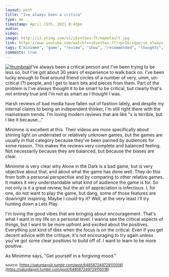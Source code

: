 ```yaml
---
layout: post
title: "Ive always been a critica"
type: me
timestamp: April 15th, 2021 8:43pm
audio: 
video: 
image: http://i3.ytimg.com/vi/iEvntSex-7Y/hqdefault.jpg
link: https://www.youtube.com/watch?v=iEvntSex-7Y)<p>I&rsquo;ve always been a critical person and I&rsquo;ve been trying to be less so, but I&rsquo;ve got about 30 years of experience to walk back on.  I&rsquo;ve been lucky enough to float around friend circles of a number of very, umm, un-critical (?
tags: ["minimme", "game", "review", "show", "recommended", "thoughts", "Youtube", "personal"]
comments: true
---
```

[![thumbnail](http://i3.ytimg.com/vi/iEvntSex-7Y/hqdefault.jpg)](https://www.youtube.com/watch?v=iEvntSex-7Y)I've always been a critical person and I've been trying to be less so, but I've got about 30 years of experience to walk back on.  I've been lucky enough to float around friend circles of a number of very, umm, un-critical (?) people, and I get to learn bits and pieces from them.  Part of the problem is I've always thought it to be smart to be critical, but clearly that's not entirely true and I'm not as smart as I thought I was.  

Harsh reviews of bad media have fallen out of fashion lately, and despite my internal claims to being an independent thinker, I'm still right there with the mainstream trends.  I'm loving modern reviews that are like "x is terrible, but I like it because&hellip;"  

Minimme is excellent at this.  Their videos are more specifically about shining light on underrated or relatively unknown games, but the games are usually in that category because they've been panned by audiences for some reason.  This makes the reviews very complete and balanced feeling.  Not necessarily because they are balanced, but because the biases are clear.  

Minimme is very clear why Alone in the Dark is a bad game, but is very objective about that, and about what the game has done well.  They do this from both a personal perspective and by comparing to other relative games.   It makes it very understandable what kind of audience the game is for.  So not only is it a great review, but the air of appreciation is infectious.  I, for one, do not want to play the game, but dang, some of those features are downright inspiring.  Maybe I could try it?  Well, at the very least I'll try hunting down a Lets Play.

I'm loving the good vibes that are bringing about encouragement.  That's what I want in my life on a personal level.  I wanna see the critical aspects of things, but I want to be more upfront and excited about the positives.  Everything just kind of dies when the focus is on the critical.  Even if you get decent advice with the critique, it's not encouraging to try again unless you've got some clear positives to build off of.  I want to learn to be more positive.

As Minimme says, "Get yourself in a forgiving mood."

<small>source: [https://saturdayxiii.tumblr.com/post/648587249729110018](https://saturdayxiii.tumblr.com/post/648587249729110018)</small>